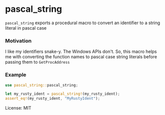 # pascal_string

`pascal_string` exports a procedural macro to convert an identifier to a string literal in pascal case
### Motivation
I like my identifiers snake-y. The Windows APIs don't. So, this macro helps me with converting the function names
to pascal case string literals before passing them to `GetProcAddress`
### Example
```rust
use pascal_string::pascal_string;

let my_rusty_ident = pascal_string!(my_rusty_ident);
assert_eq!(my_rusty_ident, "MyRustyIdent");
```

License: MIT
